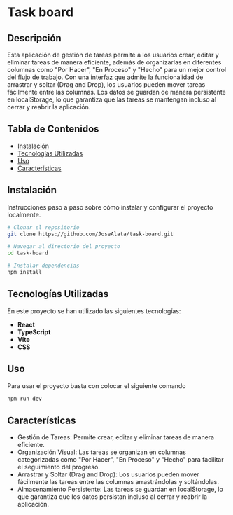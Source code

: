 # Task board

## Descripción

Esta aplicación de gestión de tareas permite a los usuarios crear, editar y eliminar tareas de manera eficiente, además de organizarlas en diferentes columnas como "Por Hacer", "En Proceso" y "Hecho" para un mejor control del flujo de trabajo. Con una interfaz que admite la funcionalidad de arrastrar y soltar (Drag and Drop), los usuarios pueden mover tareas fácilmente entre las columnas. Los datos se guardan de manera persistente en localStorage, lo que garantiza que las tareas se mantengan incluso al cerrar y reabrir la aplicación.

## Tabla de Contenidos

- [Instalación](#instalación)
- [Tecnologías Utilizadas](#tecnologías-utilizadas)
- [Uso](#uso)
- [Características](#características)

## Instalación

Instrucciones paso a paso sobre cómo instalar y configurar el proyecto localmente.

```bash
# Clonar el repositorio
git clone https://github.com/JoseAlata/task-board.git

# Navegar al directorio del proyecto
cd task-board

# Instalar dependencias
npm install
```

## Tecnologías Utilizadas

En este proyecto se han utilizado las siguientes tecnologías:

- **React**
- **TypeScript**
- **Vite**
- **CSS**

## Uso

Para usar el proyecto basta con colocar el siguiente comando

```bash
npm run dev
```

## Características

- Gestión de Tareas: Permite crear, editar y eliminar tareas de manera eficiente.
- Organización Visual: Las tareas se organizan en columnas categorizadas como "Por Hacer", "En Proceso" y "Hecho" para facilitar el seguimiento del progreso.
- Arrastrar y Soltar (Drag and Drop): Los usuarios pueden mover fácilmente las tareas entre las columnas arrastrándolas y soltándolas.
- Almacenamiento Persistente: Las tareas se guardan en localStorage, lo que garantiza que los datos persistan incluso al cerrar y reabrir la aplicación.
